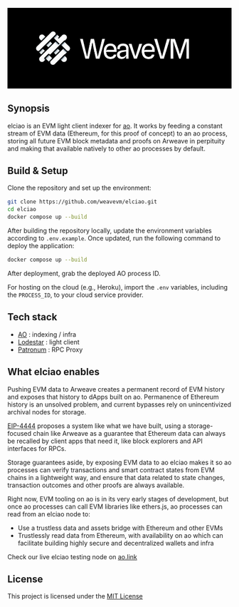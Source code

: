 <p align="center">
  <a href="https://wvm.dev">
    <img src="https://raw.githubusercontent.com/weaveVM/.github/main/profile/bg.png">
  </a>
</p>

## Synopsis

elciao is an EVM light client indexer for [ao](https://ao.arweave.dev). It works by feeding a constant stream of EVM data (Ethereum, for this proof of concept) to an ao process, storing all future EVM block metadata and proofs on Arweave in perpituity and making that available natively to other ao processes by default.

## Build & Setup

Clone the repository and set up the environment:

```bash
git clone https://github.com/weavevm/elciao.git
cd elciao
docker compose up --build
```

After building the repository locally, update the environment variables according to `.env.example`. Once updated, run the following command to deploy the application:

```bash
docker compose up --build
```
After deployment, grab the deployed AO process ID.

For hosting on the cloud (e.g., Heroku), import the `.env` variables, including the `PROCESS_ID`, to your cloud service provider.

## Tech stack
- [AO](https://ao.arweave.dev) : indexing / infra
- [Lodestar](https://github.com/ChainSafe/lodestar) : light client
- [Patronum](https://github.com/commonprefix) : RPC Proxy

## What elciao enables

Pushing EVM data to Arweave creates a permanent record of EVM history and exposes that history to dApps built on ao. Permanence of Ethereum history is an unsolved problem, and current bypasses rely on unincentivized archival nodes for storage.

[EIP-4444](https://eips.ethereum.org/EIPS/eip-4444) proposes a system like what we have built, using a storage-focused chain like Arweave as a guarantee that Ethereum data can always be recalled by client apps that need it, like block explorers and API interfaces for RPCs.

Storage guarantees aside, by exposing EVM data to ao elciao makes it so ao processes can verify transactions and smart contract states from EVM chains in a lightweight way, and ensure that data related to state changes, transaction outcomes and other proofs are always available.

Right now, EVM tooling on ao is in its very early stages of development, but once ao processes can call EVM libraries like ethers.js, ao processes can read from an elciao node to:
 
- Use a trustless data and assets bridge with Ethereum and other EVMs
- Trustlessly read data from Ethereum, with availability on ao which can facilitate building highly secure and decentralized wallets and infra

Check our live elciao testing node on [ao.link](https://ao.link/entity/zrAYK49KEAXKcB4r3XsfD3ap_ydfqRxElvGU7zEvKqU)

## License
This project is licensed under the [MIT License](./LICENSE)


